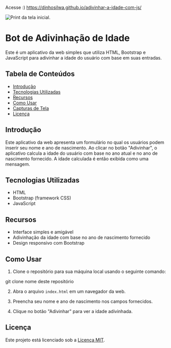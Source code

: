 
Acesse :) 
https://dinhosilwa.github.io/adivinhar-a-idade-com-js/

![Print da tela inicial](https://i.imgur.com/vRXQlmw.png).


# Bot de Adivinhação de Idade

Este é um aplicativo da web simples que utiliza HTML, Bootstrap e JavaScript para adivinhar a idade do usuário com base em suas entradas.

## Tabela de Conteúdos

- [Introdução](#introdução)
- [Tecnologias Utilizadas](#tecnologias-utilizadas)
- [Recursos](#recursos)
- [Como Usar](#como-usar)
- [Capturas de Tela](#capturas-de-tela)
- [Licença](#licença)

## Introdução

Este aplicativo da web apresenta um formulário no qual os usuários podem inserir seu nome e ano de nascimento. Ao clicar no botão "Adivinhar", o aplicativo calcula a idade do usuário com base no ano atual e no ano de nascimento fornecido. A idade calculada é então exibida como uma mensagem.

## Tecnologias Utilizadas

- HTML
- Bootstrap (framework CSS)
- JavaScript

## Recursos

- Interface simples e amigável
- Adivinhação da idade com base no ano de nascimento fornecido
- Design responsivo com Bootstrap

## Como Usar

1. Clone o repositório para sua máquina local usando o seguinte comando:

git clone nome deste repositório

2. Abra o arquivo `index.html` em um navegador da web.

3. Preencha seu nome e ano de nascimento nos campos fornecidos.

4. Clique no botão "Adivinhar" para ver a idade adivinhada.


## Licença

Este projeto está licenciado sob a [Licença MIT](LICENSE).
